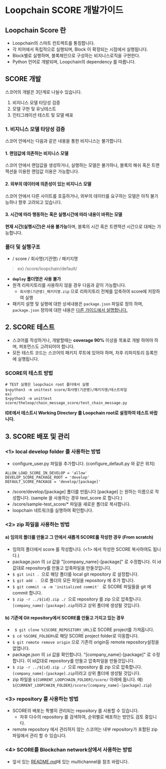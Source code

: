 # Loopchain SCORE 개발가이드

## Loopchain Score 란
* Loopchain의 스마트 컨트렉트를 통칭합니다.
* 각 피어에서 독립적으로 실행되며, Block 이 확정되는 시점에서 실행됩니다.
* Block별로 실행하며, 블록체인으로 구성하는 비지니스로직을 구현한다.
* Python 언어로 개발되며, Loopchain의 dependency 를 따릅니다.

## SCORE 개발
스코어의 개발은 3단계로 나뉠수 있습니다.
1. 비지니스 모델 타당성 검증
2. 모델 구현 및 유닛테스트
3. 인티그레이션 테스트 및 모델 배포

### 1. 비지니스 모델 타당성 검증
 스코어 안에서는 다음과 같은 내용을 통한 비지니스는 불가합니다.

#### 1. 랜덤값에 의존하는 비지니스 모델
 스코어 안에서 랜덤값을 생성하거나, 실행하는 모델은 불가하나, 블록의 해쉬 혹은 트랜잭션을 이용한 랜덤값 이용은 가능합니다.
#### 2. 외부의 데이터에 의존성이 있는 비지니스 모델
 스코어 안에서 다른 사이트를 호출하거나, 외부의 데이터를 요구하는 모델은 아직 불가능하나 향후 고려되고 있습니다.
#### 3. 시간에 따라 행동하는 혹은 실행시간에 따라 내용이 바뀌는 모델
 **현재 시간(실행시간)은 사용 불가능**하며, 블록의 시간 혹은 트랜잭션 시간으로 대체는 가능합니다.

### 폴더 및 실행구조
  * / score / 회사명(기관명) / 패키지명
  > ex) /score/loopchain/default/
  * __`deploy` 폴더명은 사용 불가__
  * 원격 리파지토리를 사용하지 않을 경우 다음과 같이 가능합니다.
    - `회사명(기관명)_패키지명.zip` 으로 리파지토리 전체를 압축하여 score에 저장하여 실행
  * 패키지 설명 및 실행에 대한 상세내용은 `package.json` 파일로 정의 하며, `package.json` 정의에 대한 내용은 [다른 가이드에서 설명합니다.](PACKAGE_GUIDE.md)

## 2. SCORE 테스트
* 스코어를 작성하거나, 개발할때는 **coverage 90%** 이상을 목표로 개발 하여야 하며, 퍼포먼스도 고려되어야 합니다.
* 모든 테스트 코드는 스코어의 패키지 루트에 있어야 하며, 차후 리파지토리 등록전에 실행됩니다.

### SCORE의 테스트 방법
```
# TEST 실행은 loopchain root 폴더에서 실행
$>python3 -m unittest score/회사명(기관명)/패키지명/테스트파일
ex)
$>python3 -m unittest score/theloop/chain_message_score/test_chain_message.py
```
__IDE에서 테스트시 Working Directory 를 Loopchain root로 설정하여 테스트 바랍니다.__

## 3. SCORE 배포 및 관리

### <1> local develop folder 를 사용하는 방법
* configure_user.py 파일을 추가합니다. (configure_default.py 와 같은 위치)
```
ALLOW_LOAD_SCORE_IN_DEVELOP = 'allow'
DEVELOP_SCORE_PACKAGE_ROOT = 'develop'
DEFAULT_SCORE_PACKAGE = 'develop/[package]'
```
* /score/develop/[package] 폴더를 만듭니다 [package] 는 원하는 이름으로 작성합니다. (sample 을 사용하는 경우 test_score 로 합니다.)
* /score/sample-test_score/* 파일을 새로운 폴더로 복사합니다.
* loopchain 네트워크를 실행하여 확인합니다.

### <2> zip 파일을 사용하는 방법

#### a) 임의의 폴더를 만들고 그 안에서 새롭게 SCORE를 작성한 경우 (From scratch) ####
* 임의의 폴더에서 score 를 작성합니다. (<1> 에서 작성한 SCORE 복사하여도 됩니다.)
* package.json 의 ```id``` 값을 "[company_name]-[package]" 로 수정합니다. 이 id값대로 repository를 만들고 압축파일을 만들것입니다.
* ```$ git init . ```으로 해당 폴더를 local git repository 로 설정합니다.
* ```$ git add . ``` 으로 폴더의 모든 파일을 repository 에 추가 합니다.
* ```$ git commit -a -m 'initialized commit' ``` 로 SCORE 파일들을 git 에 commit 합니다.
* ```$ zip -r ../${id}.zip ./ ```으로 repository 를 zip 으로 압축합니다. ```[company_name]-[package].zip```이라고 상위 폴더에 생성될 것입니다.


#### b) 기존에 Git repository에서 SCORE를 만들고 가지고 있는 경우 ####
* ``` $ git clone %{SCORE_REPOSITORY_URL}```로 SCORE project를 가져옵니다. 
* ``` $ cd %SCORE_FOLDER% ```로 해당 SCORE project folder로 이동합니다. 
* ``` $ git remote remove origin ``` 으로 기존의 origin등 remote repository설정을 없앱니다.
* package.json 의 ```id``` 값을 확인합니다. "[company_name]-[package]" 로 수정합니다. 이 id값대로 repository를 만들고 압축파일을 만들것입니다.
* ```$ zip -r ../${id}.zip ./ ```으로 repository 를 zip 으로 압축합니다. ```[company_name]-[package].zip```이라고 상위 폴더에 생성될 것입니다.
* zip 파일을 ```${CURRENT_LOOPCHAIN_FOLDER}/score/``` 아래에 둡니다.
   예) ```${CURRENT_LOOPCHAIN_FOLDER}/score/[company_name]-[package].zip```)


### <3> repository 를 사용하는 방법
* SCORE의 배포는 특별히 관리되는 repository 를 사용할 수 있습니다.
  - 차후 다수의 repository 를 검색하여, 순위별로 배포하는 방안도 검토 중입니다.
* remote repository 에서 관리하지 않는 스코어는 내부 repository가 포함된 zip 파일에서 관리 할 수 있습니다.

### <4> SCORE를 Blockchan network상에서 사용하는 방법
* 앞서 있는 [README.md](../README_KR.md)에 있는 multichannel을 참조 바랍니다. 

